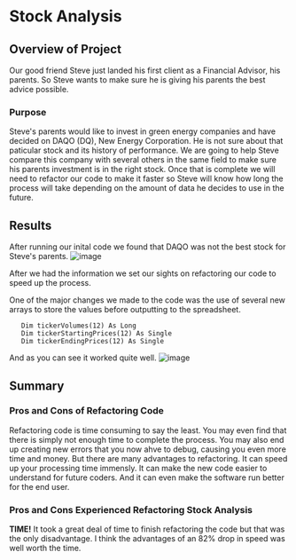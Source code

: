 # Stock Analysis

## Overview of Project
Our good friend Steve just landed his first client as a Financial Advisor, his parents. So Steve wants to make sure he is giving his parents the best advice possible.

### Purpose
Steve's parents would like to invest in green energy companies and have decided on DAQO (DQ), New Energy Corporation. He is not sure about that paticular stock and its history of performance. We are going to help Steve compare this company with several others in the same field to make sure his parents investment is in the right stock. 
Once that is complete we will need to refactor our code to make it faster so Steve will know how long the process will take depending on the amount of data he decides to use in the future.

## Results
After running our inital code we found that DAQO was not the best stock for Steve's parents.
![image](https://user-images.githubusercontent.com/111661058/188523323-5378c8e1-0943-4675-bd45-053e6da449ec.png)

After we had the information we set our sights on refactoring our code to speed up the process.

One of the major changes we made to the code was the use of several new arrays to store the values before outputting to the spreadsheet.
 ```
    Dim tickerVolumes(12) As Long
    Dim tickerStartingPrices(12) As Single
    Dim tickerEndingPrices(12) As Single
```
And as you can see it worked quite well.
![image](https://user-images.githubusercontent.com/111661058/188524008-587bd094-fa2b-4f97-9b52-2eb0de1a561e.png)

## Summary
### Pros and Cons of Refactoring Code
Refactoring code is time consuming to say the least. You may even find that there is simply not enough time to complete the process. You may also end up creating new errors that you now ahve to debug, causing you even more time and money. But there are many advantages to refactoring. It can speed up your processing time immensly. It can make the new code easier to understand for future coders. And it can even make the software run better for the end user.

### Pros and Cons Experienced Refactoring Stock Analysis
**TIME!** It took a great deal of time to finish refactoring the code but that was the only disadvantage. I think the advantages of an 82% drop in speed was well worth the time. 
